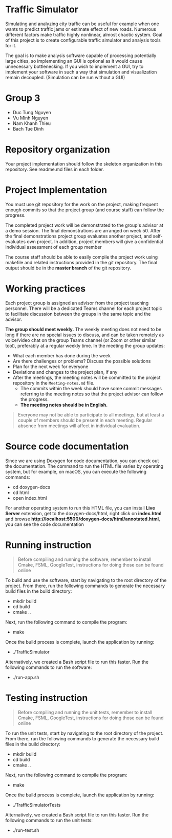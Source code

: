 # Traffic Simulator

Simulating and analyzing city traffic can be useful for example when one wants to predict traffic jams or estimate effect of new roads. Numerous different factors make traffic highly nonlinear, almost chaotic system. Goal of this project is to create configurable traffic simulator and analysis tools for it.

The goal is to make analysis software capable of processing potentially large cities, so implementing an GUI is optional as it would cause unnecessary bottlenecking. If you wish to implement a GUI, try to implement your software in such a way that simulation and visualization remain decoupled. (Simulation can be run without a GUI)

# Group 3
- Duc Tung Nguyen
- Vu Minh Nguyen
- Nam Khanh Thieu
- Bach Tue Dinh

# Repository organization
Your project implementation should follow the skeleton organization in this repository.
See readme.md files in each folder.

# Project Implementation 
You must use git repository for the work on the project, making frequent enough commits so 
that the project group (and course staff) can follow the progress.

The completed project work will be demonstrated to the group's advisor at a demo session. 
The final demonstrations are arranged on week 50. After the final demonstrations project group 
evaluates another project, and self-evaluates own project. In addition, project members will 
give a confidential individual assessment of each group member

The course staff should be able to easily compile the project work using makefile and related 
instructions provided in the git repository. The final output should be in the **master branch** of the git repository.

# Working practices
Each project group is assigned an advisor from the project teaching personnel. 
There will be a dedicated Teams channel for each project topic to facilitate discussion between 
the groups in the same topic and the advisor. 

**The group should meet weekly.** The weekly meeting does not need to be long if there are no special issues 
to discuss, and can be taken remotely as voice/video chat on the group Teams channel (or Zoom or other similar tool), 
preferably at a regular weekly time. In the meeting the group updates:

- What each member has done during the week
- Are there challenges or problems? Discuss the possible solutions
- Plan for the next week for everyone
- Deviations and changes to the project plan, if any
- After the meetings, the meeting notes will be committed to the project repository in the `Meeting-notes.md` file. 
    * The commits within the week should have some commit messages referring to the meeting notes so 
      that the project advisor can follow the progress.  
    * **The meeting notes should be in English.**

> Everyone may not be able to participate to all meetings, but at least a couple of members should be present in each meeting. 
> Regular absence from meetings will affect in individual evaluation.

# Source code documentation
Since we are using Doxygen for code documentation, you can check out the documentation. The command to run the HTML file varies by operating system, but for example, on macOS, you can execute the following commands:

- cd doxygen-docs  
- cd html  
- open index.html  

For another operating system to run this HTML file, you can install **Live Server** extension, get to the doxygen-docs/html, right click on **index.html** and browse  **http://localhost:5500/doxygen-docs/html/annotated.html**, you can see the code documentation

# Running instruction
> Before compiling and running the software, remember to install Cmake, FSML, GoogleTest, instructions for doing those can be found online

To build and use the software, start by navigating to the root directory of the project. From there, run the following commands to generate the necessary build files in the build directory:

- mkdir build  
- cd build  
- cmake ..  

Next, run the following command to compile the program:

- make

Once the build process is complete, launch the application by running:

- ./TrafficSimulator

Alternatively, we created a Bash script file to run this faster. Run the following commands to run the software:

- ./run-app.sh

# Testing instruction
> Before compiling and running the unit tests, remember to install Cmake, FSML, GoogleTest, instructions for doing those can be found online

To run the unit tests, start by navigating to the root directory of the project. From there, run the following commands to generate the necessary build files in the build directory:

- mkdir build  
- cd build  
- cmake ..  

Next, run the following command to compile the program:

- make

Once the build process is complete, launch the application by running:

- ./TrafficSimulatorTests

Alternatively, we created a Bash script file to run this faster. Run the following commands to run the unit tests:

- ./run-test.sh
